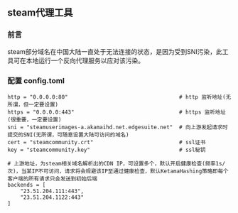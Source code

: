 ## steam代理工具

### 前言

   steam部分域名在中国大陆一直处于无法连接的状态，是因为受到SNI污染，此工具可在本地运行一个反向代理服务以应对该污染。

### 配置 config.toml
```
http = "0.0.0.0:80"                                   # http 监听地址(无所谓，但一定要设置)
https = "0.0.0.0:443"                                 # https 监听地址(很重要，一定要设置)
sni = "steamuserimages-a.akamaihd.net.edgesuite.net"  # 向上游发起请求时提交的SNI(无所谓，可随意设置大陆可访问的域名)
cert = "steamcommunity.crt"                           # ssl证书
key = "steamcommunity.key"                            # ssl秘钥

# 上游地址，为steam相关域名解析出的CDN IP，可设置多个，默认开启健康检查(频率1s/次)，当某IP不可访问，请求将会规避该IP至通过健康检查，默认KetamaHashing策略即每个客户端的所有请求只会发送到初始后端
backends = [
    "23.51.204.111:443",
    "23.51.204.1122:443"
]
```


